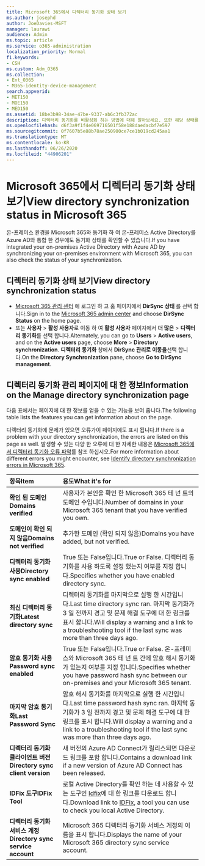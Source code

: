 ```yaml
---
title: Microsoft 365에서 디렉터리 동기화 상태 보기
ms.author: josephd
author: JoeDavies-MSFT
manager: laurawi
audience: Admin
ms.topic: article
ms.service: o365-administration
localization_priority: Normal
f1.keywords:
- CSH
ms.custom: Adm_O365
ms.collection:
- Ent_O365
- M365-identity-device-management
search.appverid:
- MET150
- MOE150
- MED150
ms.assetid: 18be3b98-34ae-47be-9337-ab6c3fb372ac
description: 디렉터리 동기화를 비활성화 하는 방법에 대해 알아보세요. 또한 해당 상태를 볼 수 있습니다.
ms.openlocfilehash: d6f3a9f1f4e069716501f58e188daedacbf7e597
ms.sourcegitcommit: 0f7607b5e88b78ae250900ce7ce1b019cd245aa1
ms.translationtype: MT
ms.contentlocale: ko-KR
ms.lasthandoff: 06/26/2020
ms.locfileid: "44906201"
---
```

# <a name="view-directory-synchronization-status-in-microsoft-365"></a><span data-ttu-id="81cb4-104">Microsoft 365에서 디렉터리 동기화 상태 보기</span><span class="sxs-lookup"><span data-stu-id="81cb4-104">View directory synchronization status in Microsoft 365</span></span>

<span data-ttu-id="81cb4-105">온-프레미스 환경을 Microsoft 365와 동기화 하 여 온-프레미스 Active Directory를 Azure AD와 통합 한 경우에도 동기화 상태를 확인할 수 있습니다.</span><span class="sxs-lookup"><span data-stu-id="81cb4-105">If you have integrated your on-premises Active Directory with Azure AD by synchronizing your on-premises environment with Microsoft 365, you can also check the status of your synchronization.</span></span>
  
## <a name="view-directory-synchronization-status"></a><span data-ttu-id="81cb4-106">디렉터리 동기화 상태 보기</span><span class="sxs-lookup"><span data-stu-id="81cb4-106">View directory synchronization status</span></span>

- <span data-ttu-id="81cb4-107">[Microsoft 365 관리 센터](https://admin.microsoft.com) 에 로그인 하 고 홈 페이지에서 **DirSync 상태** 를 선택 합니다.</span><span class="sxs-lookup"><span data-stu-id="81cb4-107">Sign in to the [Microsoft 365 admin center](https://admin.microsoft.com) and choose **DirSync Status** on the home page.</span></span>
- <span data-ttu-id="81cb4-108">또는 **사용자** \> **활성 사용자**로 이동 하 여 **활성 사용자** 페이지에서 **더 많은** \> **디렉터리 동기화**를 선택 합니다.</span><span class="sxs-lookup"><span data-stu-id="81cb4-108">Alternately, you can go to **Users** \> **Active users**, and on the **Active users** page, choose **More** \> **Directory synchronization**.</span></span> <span data-ttu-id="81cb4-109">**디렉터리 동기화** 창에서 **DirSync 관리로 이동을**선택 합니다.</span><span class="sxs-lookup"><span data-stu-id="81cb4-109">On the **Directory Synchronization** pane, choose **Go to DirSync management**.</span></span>

## <a name="information-on-the-manage-directory-synchronization-page"></a><span data-ttu-id="81cb4-110">디렉터리 동기화 관리 페이지에 대 한 정보</span><span class="sxs-lookup"><span data-stu-id="81cb4-110">Information on the Manage directory synchronization page</span></span>

<span data-ttu-id="81cb4-111">다음 표에서는 페이지에 대 한 정보를 얻을 수 있는 기능을 보여 줍니다.</span><span class="sxs-lookup"><span data-stu-id="81cb4-111">The following table lists the features you can get information about on the page.</span></span>
  
<span data-ttu-id="81cb4-112">디렉터리 동기화에 문제가 있으면 오류가이 페이지에도 표시 됩니다.</span><span class="sxs-lookup"><span data-stu-id="81cb4-112">If there is a problem with your directory synchronization, the errors are listed on this page as well.</span></span> <span data-ttu-id="81cb4-113">발생할 수 있는 다양 한 오류에 대 한 자세한 내용은 [Microsoft 365에서 디렉터리 동기화 오류 파악](identify-directory-synchronization-errors.md)를 참조 하십시오.</span><span class="sxs-lookup"><span data-stu-id="81cb4-113">For more information about different errors you might encounter, see [Identify directory synchronization errors in Microsoft 365](identify-directory-synchronization-errors.md).</span></span>
  
|<span data-ttu-id="81cb4-114">**항목**</span><span class="sxs-lookup"><span data-stu-id="81cb4-114">**Item**</span></span>|<span data-ttu-id="81cb4-115">**용도**</span><span class="sxs-lookup"><span data-stu-id="81cb4-115">**What it's for**</span></span>|
|:-----|:-----|
|<span data-ttu-id="81cb4-116">**확인 된 도메인**</span><span class="sxs-lookup"><span data-stu-id="81cb4-116">**Domains verified**</span></span> | <span data-ttu-id="81cb4-117">사용자가 본인을 확인 한 Microsoft 365 테 넌 트의 도메인 수입니다.</span><span class="sxs-lookup"><span data-stu-id="81cb4-117">Number of domains in your Microsoft 365 tenant that you have verified you own.</span></span> |
|<span data-ttu-id="81cb4-118">**도메인이 확인 되지 않음**</span><span class="sxs-lookup"><span data-stu-id="81cb4-118">**Domains not verified**</span></span> | <span data-ttu-id="81cb4-119">추가한 도메인 (확인 되지 않음)</span><span class="sxs-lookup"><span data-stu-id="81cb4-119">Domains you have added, but not verified.</span></span> |
|<span data-ttu-id="81cb4-120">**디렉터리 동기화 사용**</span><span class="sxs-lookup"><span data-stu-id="81cb4-120">**Directory sync enabled**</span></span> |<span data-ttu-id="81cb4-121">True 또는 False입니다.</span><span class="sxs-lookup"><span data-stu-id="81cb4-121">True or False.</span></span> <span data-ttu-id="81cb4-122">디렉터리 동기화를 사용 하도록 설정 했는지 여부를 지정 합니다.</span><span class="sxs-lookup"><span data-stu-id="81cb4-122">Specifies whether you have enabled directory sync.</span></span> |
|<span data-ttu-id="81cb4-123">**최신 디렉터리 동기화**</span><span class="sxs-lookup"><span data-stu-id="81cb4-123">**Latest directory sync**</span></span> | <span data-ttu-id="81cb4-124">디렉터리 동기화를 마지막으로 실행 한 시간입니다.</span><span class="sxs-lookup"><span data-stu-id="81cb4-124">Last time directory sync ran.</span></span> <span data-ttu-id="81cb4-125">마지막 동기화가 3 일 전까지 경고 및 문제 해결 도구에 대 한 링크를 표시 합니다.</span><span class="sxs-lookup"><span data-stu-id="81cb4-125">Will display a warning and a link to a troubleshooting tool if the last sync was more than three days ago.</span></span> |
|<span data-ttu-id="81cb4-126">**암호 동기화 사용**</span><span class="sxs-lookup"><span data-stu-id="81cb4-126">**Password sync enabled**</span></span> | <span data-ttu-id="81cb4-127">True 또는 False입니다.</span><span class="sxs-lookup"><span data-stu-id="81cb4-127">True or False.</span></span> <span data-ttu-id="81cb4-128">온-프레미스와 Microsoft 365 테 넌 트 간에 암호 해시 동기화가 있는지 여부를 지정 합니다.</span><span class="sxs-lookup"><span data-stu-id="81cb4-128">Specifies whether you have password hash sync between our on-premises and your Microsoft 365 tenant.</span></span> |
|<span data-ttu-id="81cb4-129">**마지막 암호 동기화**</span><span class="sxs-lookup"><span data-stu-id="81cb4-129">**Last Password Sync**</span></span> | <span data-ttu-id="81cb4-130">암호 해시 동기화를 마지막으로 실행 한 시간입니다.</span><span class="sxs-lookup"><span data-stu-id="81cb4-130">Last time password hash sync ran.</span></span> <span data-ttu-id="81cb4-131">마지막 동기화가 3 일 전까지 경고 및 문제 해결 도구에 대 한 링크를 표시 합니다.</span><span class="sxs-lookup"><span data-stu-id="81cb4-131">Will display a warning and a link to a troubleshooting tool if the last sync was more than three days ago.</span></span> |
|<span data-ttu-id="81cb4-132">**디렉터리 동기화 클라이언트 버전**</span><span class="sxs-lookup"><span data-stu-id="81cb4-132">**Directory sync client version**</span></span> | <span data-ttu-id="81cb4-133">새 버전의 Azure AD Connect가 릴리스되면 다운로드 링크를 포함 합니다.</span><span class="sxs-lookup"><span data-stu-id="81cb4-133">Contains a download link if a new version of Azure AD Connect has been released.</span></span> |
|<span data-ttu-id="81cb4-134">**IDFix 도구**</span><span class="sxs-lookup"><span data-stu-id="81cb4-134">**IDFix Tool**</span></span> | <span data-ttu-id="81cb4-135">로컬 Active Directory를 확인 하는 데 사용할 수 있는 도구인 [Idfix](install-and-run-idfix.md)에 대 한 링크를 다운로드 합니다.</span><span class="sxs-lookup"><span data-stu-id="81cb4-135">Download link to [IDFix](install-and-run-idfix.md), a tool you can use to check you local Active Directory.</span></span> |
|<span data-ttu-id="81cb4-136">**디렉터리 동기화 서비스 계정**</span><span class="sxs-lookup"><span data-stu-id="81cb4-136">**Directory sync service account**</span></span> | <span data-ttu-id="81cb4-137">Microsoft 365 디렉터리 동기화 서비스 계정의 이름을 표시 합니다.</span><span class="sxs-lookup"><span data-stu-id="81cb4-137">Displays the name of your Microsoft 365 directory sync service account.</span></span> |